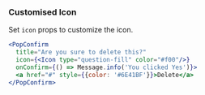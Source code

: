 <demo>

### Customised Icon

Set `icon` props to customize the icon.

```jsx live
<PopConfirm 
  title="Are you sure to delete this?"
  icon={<Icon type="question-fill" color="#f00"/>}
  onConfirm={() => Message.info('You clicked Yes')}>
  <a href="#" style={{color: '#6E41BF'}}>Delete</a>
</PopConfirm>
```

</demo>
